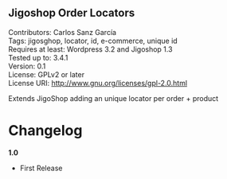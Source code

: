 Jigoshop Order Locators
-----------------------

Contributors: Carlos Sanz García  
Tags: jigosghop, locator, id, e-commerce, unique id  
Requires at least: Wordpress 3.2 and Jigoshop 1.3  
Tested up to: 3.4.1  
Version: 0.1  
License: GPLv2 or later  
License URI: http://www.gnu.org/licenses/gpl-2.0.html  

Extends JigoShop adding an unique locator per order + product

Changelog
=========

**1.0**  

* First Release